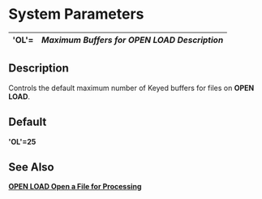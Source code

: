 # System Parameters

**'OL'=** |  **_Maximum Buffers for OPEN LOAD Description_**  
---|---  
  
## Description

Controls the default maximum number of Keyed buffers for files on **OPEN LOAD**.

##  Default

**'OL'=25**

## See Also

**[OPEN LOAD Open a File for Processing](../directives/open.htm#Mark18)**
